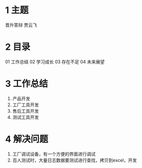 # 1 主题
晋升答辩
贾云飞

# 2 目录
01 工作总结
02 学习成长
03 存在不足
04 未来展望

# 3 工作总结
1. 产品开发
2. 工厂工具开发
3. 售后工具开发
4. 测试工具开发
# 4 解决问题
1. 工厂调试设备，有一个方便的界面进行调试
2. 百人测试时，大量日志数据要测试进行查找，拷贝到excel，开发



<!--stackedit_data:
eyJoaXN0b3J5IjpbLTQ1MTI0ODQxNywyMDg1Nzk3NzEwLDEyNz
k4MDM4NzAsMTA3MjgxNjgxN119
-->